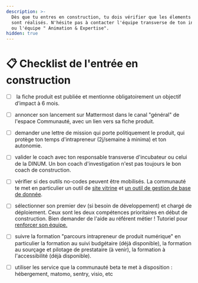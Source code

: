 ```yaml
---
description: >-
  Dès que tu entres en construction, tu dois vérifier que les élements suivants
  sont réalisés. N'hésite pas à contacter l'équipe transverse de ton incubateur
  ou l'équipe " Animation & Expertise".
hidden: true
---
```


# 📋 Checklist de l'entrée en construction

* [ ] &#x20;la fiche produit est publiée et mentionne obligatoirement un objectif d’impact à 6 mois.
* [ ] annoncer son lancement sur Mattermost dans le canal "général" de l'espace Communauté, avec un lien vers sa fiche produit.
* [ ] demander une lettre de mission qui porte politiquement le produit, qui protège ton temps d'intrapreneur (2j/semaine à minima) et ton autonomie.
* [ ] valider le coach avec ton responsable transverse d'incubateur ou celui de la DINUM. Un bon coach d'investigation n'est pas toujours le bon coach de construction.
* [ ] vérifier si des outils no-codes peuvent être mobilisés. La communauté te met en particulier un outil de [site vitrine](https://doc.incubateur.net/communaute/les-outils-de-la-communaute/autres-services/sites-faciles) et [un outil de gestion de base de donnée](https://doc.incubateur.net/communaute/les-outils-de-la-communaute/autres-services/grist).
* [ ] sélectionner son premier dev (si besoin de développement) et chargé de déploiement. Ceux sont les deux compétences prioritaires en début de construction. Bien demander de l'aide au référent métier !  Tutoriel pour[ renforcer son équipe.](https://doc.incubateur.net/communaute/gerer-son-produit/gestion-au-quotidien/renforcer-l-equipe)
* [ ] suivre la formation "parcours intrapreneur de produit numérique" en particulier la formation au suivi budgétaire (déjà disponible), la formation au sourçage et pilotage de prestataire (à venir), la formation à l'accessibilité (déjà disponible).
* [ ] utiliser les service que la communauté beta te met à disposition : hébergement, matomo, sentry, visio, etc



